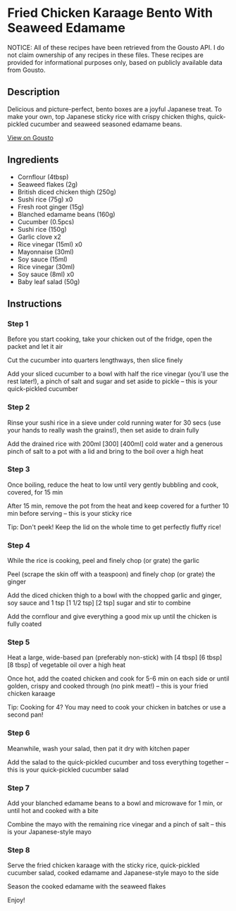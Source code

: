 # Fried Chicken Karaage Bento With Seaweed Edamame

NOTICE: All of these recipes have been retrieved from the Gousto API. I do not claim ownership of any recipes in these files. These recipes are provided for informational purposes only, based on publicly available data from Gousto.

## Description

Delicious and picture-perfect, bento boxes are a joyful Japanese treat. To make your own, top Japanese sticky rice with crispy chicken thighs, quick-pickled cucumber and seaweed seasoned edamame beans.


[View on Gousto](https://www.gousto.co.uk/recipes/cookbook/fried-chicken-karaage-bento-with-seaweed-edamame)

## Ingredients

- Cornflour (4tbsp)
- Seaweed flakes (2g)
- British diced chicken thigh (250g)
- Sushi rice (75g) x0
- Fresh root ginger (15g)
- Blanched edamame beans (160g)
- Cucumber (0.5pcs)
- Sushi rice (150g)
- Garlic clove x2
- Rice vinegar (15ml) x0
- Mayonnaise (30ml)
- Soy sauce (15ml)
- Rice vinegar (30ml)
- Soy sauce (8ml) x0
- Baby leaf salad (50g)

## Instructions


### Step 1

Before you start cooking, take your chicken out of the fridge, open the packet and let it air

Cut the cucumber into quarters lengthways, then slice finely

Add your sliced cucumber to a bowl with half the rice vinegar (you'll use the rest later!), a pinch of salt and sugar and set aside to pickle – this is your quick-pickled cucumber


### Step 2

Rinse your sushi rice in a sieve under cold running water for 30 secs (use your hands to really wash the grains!), then set aside to drain fully

Add the drained rice with 200ml <span class="text-purple">[300]</span> <span class="text-danger">[400ml]</span> cold water and a generous pinch of salt to a pot with a lid and bring to the boil over a high heat


### Step 3

Once boiling, reduce the heat to low until very gently bubbling and cook, covered, for 15 min

After 15 min, remove the pot from the heat and keep covered for a further 10 min before serving – this is your sticky rice

Tip: Don't peek! Keep the lid on the whole time to get perfectly fluffy rice!


### Step 4

While the rice is cooking, peel and finely chop (or grate) the garlic

Peel (scrape the skin off with a teaspoon) and finely chop (or grate) the ginger

Add the diced chicken thigh to a bowl with the chopped garlic and ginger, soy sauce and 1 tsp <span class="text-purple">[1 1/2 tsp]</span> <span class="text-danger">[2 tsp]</span> sugar and stir to combine

Add the cornflour and give everything a good mix up until the chicken is fully coated


### Step 5

Heat a large, wide-based pan (preferably non-stick) with [4 tbsp] <span class="text-purple">[6 tbsp] </span><span class="text-danger">[8 tbsp]</span> of vegetable oil over a high heat

Once hot, add the coated chicken and cook for 5-6 min on each side or until golden, crispy and cooked through (no pink meat!) – this is your fried chicken karaage

Tip: Cooking for 4? You may need to cook your chicken in batches or use a second pan!


### Step 6

Meanwhile, wash your salad, then pat it dry with kitchen paper

Add the salad to the quick-pickled cucumber and toss everything together – this is your quick-pickled cucumber salad


### Step 7

Add your blanched edamame beans to a bowl and microwave for 1 min, or until hot and cooked with a bite

Combine the mayo with the remaining rice vinegar and a pinch of salt – this is your Japanese-style mayo

### Step 8

Serve the fried chicken karaage with the sticky rice, quick-pickled cucumber salad, cooked edamame and Japanese-style mayo to the side

Season the cooked edamame with the seaweed flakes

Enjoy!

